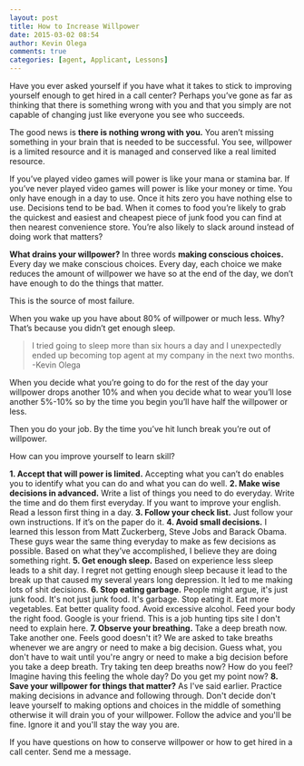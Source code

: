 ```yaml
---
layout: post
title: How to Increase Willpower
date: 2015-03-02 08:54
author: Kevin Olega
comments: true
categories: [agent, Applicant, Lessons]
---
```

Have you ever asked yourself if you have what it takes to stick to improving yourself enough to get hired in a call center? Perhaps you’ve gone as far as thinking that there is something wrong with you and that you simply are not capable of changing just like everyone you see who succeeds.

The good news is **there is nothing wrong with you.** You aren’t missing something in your brain that is needed to be successful. You see, willpower is a limited resource and it is managed and conserved like a real limited resource.

If you’ve played video games will power is like your mana or stamina bar. If you’ve never played video games will power is like your money or time. You only have enough in a day to use. Once it hits zero you have nothing else to use. Decisions tend to be bad. When it comes to food you’re likely to grab the quickest and easiest and cheapest piece of junk food you can find at then nearest convenience store. You’re also likely to slack around instead of doing work that matters?

**What drains your willpower?**
In three words **making conscious choices.** Every day we make conscious choices. Every day, each choice we make reduces the amount of willpower we have so at the end of the day, we don’t have enough to do the things that matter.

This is the source of most failure.

When you wake up you have about 80% of willpower or much less. Why? That’s because you didn’t get enough sleep.


> I tried going to sleep more than six hours a day and I unexpectedly ended up becoming top agent at my company in the next two months.
  -Kevin Olega
  
When you decide what you’re going to do for the rest of the day your willpower drops another 10% and when you decide what to wear you’ll lose another 5%-10% so by the time you begin you’ll have half the willpower or less.

Then you do your job. By the time you’ve hit lunch break you’re out of willpower.

How can you improve yourself to learn skill?

**1. Accept that will power is limited.** Accepting what you can’t do enables you to identify what you can do and what you can do well.
**2. Make wise decisions in advanced.** Write a list of things you need to do everyday. Write the time and do them first everyday. If you want to improve your english. Read a lesson first thing in a day.
**3. Follow your check list.** Just follow your own instructions. If it’s on the paper do it.
**4. Avoid small decisions.** I learned this lesson from Matt Zuckerberg, Steve Jobs and Barack Obama. These guys wear the same thing everyday to make as few decisions as possible. Based on what they’ve accomplished, I believe they are doing something right.
**5. Get enough sleep.** Based on experience less sleep leads to a shit day. I regret not getting enough sleep because it lead to the break up that caused my several years long depression. It led to me making lots of shit decisions.
**6. Stop eating garbage.** People might argue, it's just junk food. It's not just junk food. It's garbage. Stop eating it. Eat more vegetables. Eat better quality food. Avoid excessive alcohol. Feed your body the right food. Google is your friend. This is a job hunting tips site I don't need to explain here.
**7. Observe your breathing.** Take a deep breath now. Take another one. Feels good doesn't it? We are asked to take breaths whenever we are angry or need to make a big decision. Guess what, you don't have to wait until you're angry or need to make a big decision before you take a deep breath. Try taking ten deep breaths now? How do you feel? Imagine having this feeling the whole day? Do you get my point now?
**8. Save your willpower for things that matter?** As I've said earlier. Practice making decisions in advance and following through. Don't decide don't leave yourself to making options and choices in the middle of something otherwise it will drain you of your willpower. Follow the advice and you'll be fine. Ignore it and you'll stay the way you are.

If you have questions on how to conserve willpower or how to get hired in a call center. Send me a message.

